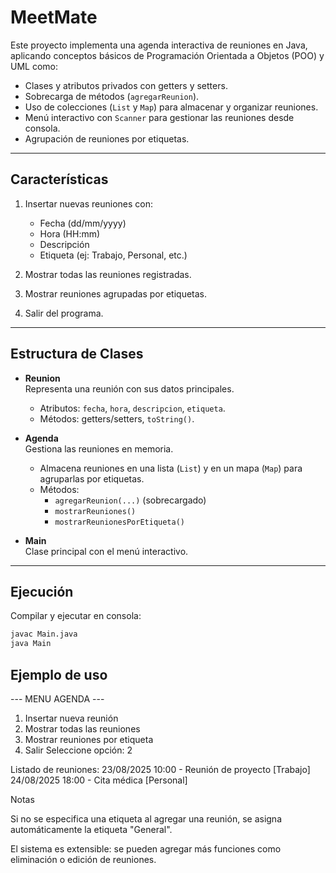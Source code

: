 # MeetMate

Este proyecto implementa una agenda interactiva de reuniones en Java, aplicando conceptos básicos de Programación Orientada a Objetos (POO) y UML como:  
- Clases y atributos privados con getters y setters.  
- Sobrecarga de métodos (`agregarReunion`).  
- Uso de colecciones (`List` y `Map`) para almacenar y organizar reuniones.  
- Menú interactivo con `Scanner` para gestionar las reuniones desde consola.  
- Agrupación de reuniones por etiquetas.  

---

## Características
1. Insertar nuevas reuniones con:
   - Fecha (dd/mm/yyyy)  
   - Hora (HH:mm)  
   - Descripción  
   - Etiqueta (ej: Trabajo, Personal, etc.)  

2. Mostrar todas las reuniones registradas.  

3. Mostrar reuniones agrupadas por etiquetas.  

4. Salir del programa.  

---

## Estructura de Clases
- **Reunion**  
  Representa una reunión con sus datos principales.  
  - Atributos: `fecha`, `hora`, `descripcion`, `etiqueta`.  
  - Métodos: getters/setters, `toString()`.  

- **Agenda**  
  Gestiona las reuniones en memoria.  
  - Almacena reuniones en una lista (`List`) y en un mapa (`Map`) para agruparlas por etiquetas.  
  - Métodos:  
    - `agregarReunion(...)` (sobrecargado)  
    - `mostrarReuniones()`  
    - `mostrarReunionesPorEtiqueta()`  

- **Main**  
  Clase principal con el menú interactivo.  

---

## Ejecución

Compilar y ejecutar en consola:

```bash
javac Main.java
java Main
```
## Ejemplo de uso
--- MENU AGENDA ---
1. Insertar nueva reunión
2. Mostrar todas las reuniones
3. Mostrar reuniones por etiqueta
0. Salir
Seleccione opción: 2

Listado de reuniones:
23/08/2025 10:00 - Reunión de proyecto [Trabajo]
24/08/2025 18:00 - Cita médica [Personal]

Notas

Si no se especifica una etiqueta al agregar una reunión, se asigna automáticamente la etiqueta "General".

El sistema es extensible: se pueden agregar más funciones como eliminación o edición de reuniones.
